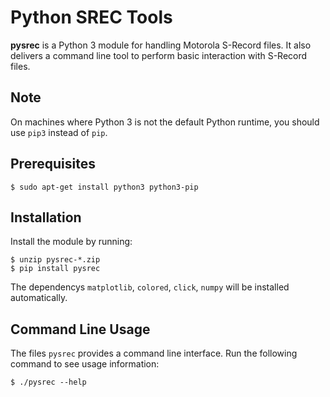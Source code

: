 # Python SREC Tools

**pysrec** is a Python 3 module for handling Motorola S-Record files.
It also delivers a command line tool to perform basic interaction with S-Record files.

## Note

On machines where Python 3 is not the default Python runtime, you should use
``pip3`` instead of ``pip``.

## Prerequisites

```
$ sudo apt-get install python3 python3-pip
```

## Installation

Install the module by running:

```
$ unzip pysrec-*.zip
$ pip install pysrec
```

The dependencys ``matplotlib``, ``colored``, ``click``, ``numpy`` will be installed automatically.

## Command Line Usage

The files ``pysrec`` provides a command line interface.
Run the following command to see usage information:

```
$ ./pysrec --help
```

